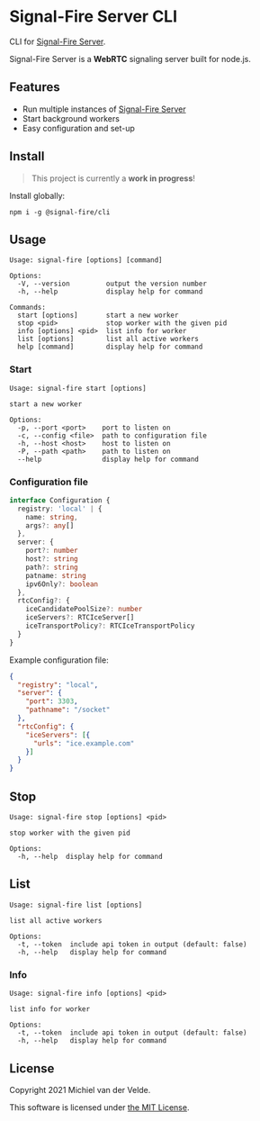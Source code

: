# Signal-Fire Server CLI

CLI for [Signal-Fire Server](https://github.com/Signal-Fire/server).

Signal-Fire Server is a __WebRTC__ signaling server built for node.js.

## Features

* Run multiple instances of [Signal-Fire Server](https://github.com/Signal-Fire/server)
* Start background workers
* Easy configuration and set-up

## Install

> This project is currently a __work in progress__!

Install globally:

```
npm i -g @signal-fire/cli
```

## Usage

```
Usage: signal-fire [options] [command]

Options:
  -V, --version         output the version number
  -h, --help            display help for command

Commands:
  start [options]       start a new worker
  stop <pid>            stop worker with the given pid
  info [options] <pid>  list info for worker
  list [options]        list all active workers
  help [command]        display help for command
```

### Start

```
Usage: signal-fire start [options]

start a new worker

Options:
  -p, --port <port>    port to listen on
  -c, --config <file>  path to configuration file
  -h, --host <host>    host to listen on
  -P, --path <path>    path to listen on
  --help               display help for command
```

### Configuration file

```ts
interface Configuration {
  registry: 'local' | {
    name: string,
    args?: any[]
  },
  server: {
    port?: number
    host?: string
    path?: string
    patname: string
    ipv6Only?: boolean
  },
  rtcConfig?: {
    iceCandidatePoolSize?: number
    iceServers?: RTCIceServer[]
    iceTransportPolicy?: RTCIceTransportPolicy
  }
}
```

Example configuration file:

```json
{
  "registry": "local",
  "server": {
    "port": 3303,
    "pathname": "/socket"
  },
  "rtcConfig": {
    "iceServers": [{
      "urls": "ice.example.com"
    }]
  }
}
```

## Stop

```
Usage: signal-fire stop [options] <pid>

stop worker with the given pid

Options:
  -h, --help  display help for command
```

## List

```
Usage: signal-fire list [options]

list all active workers

Options:
  -t, --token  include api token in output (default: false)
  -h, --help   display help for command
```

### Info

```
Usage: signal-fire info [options] <pid>

list info for worker

Options:
  -t, --token  include api token in output (default: false)
  -h, --help   display help for command
```

## License

Copyright 2021 Michiel van der Velde.

This software is licensed under [the MIT License](LICENSE).
